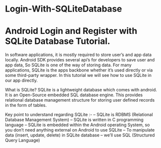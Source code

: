 # Login-With-SQLiteDatabase
# Android Login and Register with SQLite Database Tutorial.
In software applications, it is mostly required to store user’s and app data locally. Android SDK provides several api’s for developers to save user and app data, So SQLite is one of the way of storing data. For many applications, SQLite is the apps backbone whether it’s used directly or via some third-party wrapper. In this tutorial we will see how to use SQLite in our app directly.

What is SQLite?
SQLite is a lightweight database which comes with android. It is an Open-Source embedded SQL database engine. This provides relational database management structure for storing user defined records in the form of tables.

Key point to understand regarding SQLite :-
– SQLite is RDBMS (Relational Database Management System)
– SQLite is written in C programming language
– SQLite is embedded within the Android operating System, so you don’t need anything external on Android to use SQLite
– To manipulate data (insert, update, delete) in SQLite database – we’ll use SQL (Structured Query Language)
